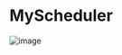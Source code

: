 # MyScheduler
![image](https://github.com/Sarvaswa-Mohata/MyScheduler/assets/99800509/bcb4f323-6e3d-4ccf-b064-6dfef71eabc0)
